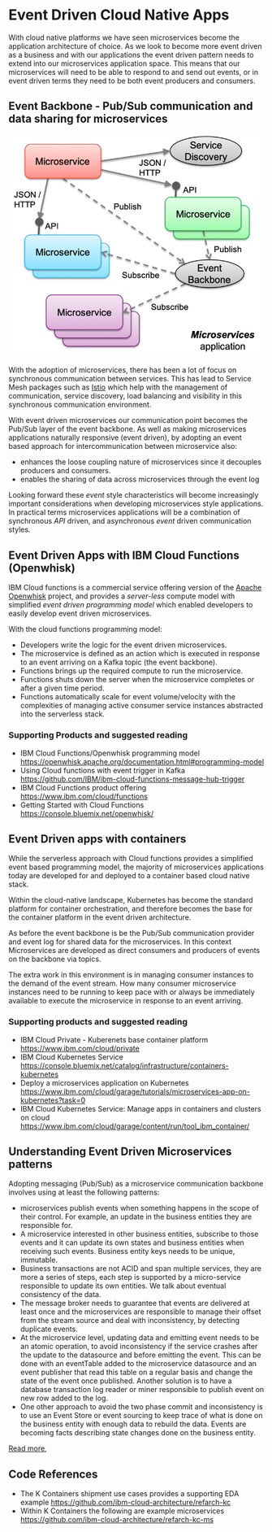 # Event Driven Cloud Native Apps

With cloud native platforms we have seen microservices become the application architecture of choice. As we look to become more event driven as a business and with our applications the event driven pattern needs to extend into our microservices application space.  This means that our microservices will need to be able to respond to and send out events, or in event driven terms they need to be both event producers and consumers.


## Event Backbone - Pub/Sub communication and data sharing for microservices

![](evt-micro.png)

With the adoption of microservices, there has been a lot of focus on synchronous communication between services. This has lead to Service Mesh packages such as [Istio](https://istio.io/) which help with the management of communication, service discovery, load balancing and visibility in this synchronous communication environment.

With event driven microservices our communication point becomes the Pub/Sub layer of the event backbone. As well as making microservices applications naturally responsive (event driven), by adopting an event based approach for intercommunication between microservice also:
* enhances the loose coupling nature of microservices since it decouples producers and consumers.
* enables the sharing of data across microservices through the event log

Looking forward these *event* style characteristics will become increasingly important considerations when developing microservices style applications. In practical terms microservices applications will be a combination of synchronous *API* driven, and asynchronous *event* driven communication styles.

##  Event Driven Apps with IBM Cloud Functions (Openwhisk)

IBM Cloud functions is a commercial service offering version of the [Apache Openwhisk](https://openwhisk.apache) project, and provides a *server-less* compute model with simplified *event driven programming model* which enabled developers to easily develop event driven microservices.

With the cloud functions programming model:

* Developers write the logic for the event driven microservices.
* The microservice is defined as an action which is executed in response to an event arriving on a Kafka topic (the event backbone).
* Functions brings up the required compute to run the microservice.
* Functions shuts down the server when the microservice completes or after a given time period.
* Functions automatically scale for event volume/velocity with the complexities of managing active consumer service instances abstracted into the serverless stack.

### Supporting Products and suggested reading

* IBM Cloud Functions/Openwhisk programming model  https://openwhisk.apache.org/documentation.html#programming-model
* Using Cloud functions with event trigger in Kafka  https://github.com/IBM/ibm-cloud-functions-message-hub-trigger
* IBM Cloud Functions product offering https://www.ibm.com/cloud/functions
* Getting Started with Cloud Functions  https://console.bluemix.net/openwhisk/

## Event Driven apps with containers

While the serverless approach with Cloud functions provides a simplified event based programming model, the majority of microservices applications today are developed for and deployed to a container based cloud native stack.

Within the cloud-native landscape, Kubernetes has become the standard platform for container orchestration, and therefore becomes the base for the container platform in the event driven architecture.

As before the event backbone is be the Pub/Sub communication provider and event log for shared data for the microservices. In this context Microservices are developed as direct consumers and producers of events on the backbone via topics.

The extra work in this environment is in managing consumer instances to the demand of the event stream. How many consumer microservice instances need to be running to keep pace with or always be immediately available to execute the microservice in response to an event arriving.

### Supporting products and suggested reading

* IBM Cloud Private - Kuberenets base container platform  https://www.ibm.com/cloud/private
* IBM Cloud Kubernetes Service https://console.bluemix.net/catalog/infrastructure/containers-kubernetes
* Deploy a microservices application on Kubernetes https://www.ibm.com/cloud/garage/tutorials/microservices-app-on-kubernetes?task=0
* IBM Cloud Kubernetes Service: Manage apps in containers and clusters on cloud https://www.ibm.com/cloud/garage/content/run/tool_ibm_container/

## Understanding Event Driven Microservices patterns
Adopting messaging (Pub/Sub) as a microservice communication backbone involves using at least the following patterns:
* microservices publish events when something happens in the scope of their control. For example, an update in the business entities they are responsible for.
* A microservice interested in other business entities, subscribe to those events and it can update its own states and business entities when receiving such events. Business entity keys needs to be unique, immutable.
* Business transactions are not ACID and span multiple services, they are more a series of steps, each step is supported by a micro-service responsible to update its own entities. We talk about eventual consistency of the data.
* The message broker needs to guarantee that events are delivered at least once and the microservices are responsible to manage their offset from the stream source and deal with inconsistency, by detecting duplicate events.
* At the microservice level, updating data and emitting event needs to be an atomic operation, to avoid inconsistency if the service crashes after the update to the datasource and before emitting the event. This can be done with an eventTable added to the microservice datasource and an event publisher that read this table on a regular basis and change the state of the event once published. Another solution is to have a database transaction log reader or miner responsible to publish event on new row added to the log.
* One other approach to avoid the two phase commit and inconsistency is to use an Event Store or event sourcing to keep trace of what is done on the business entity with enough data to rebuild the data. Events are becoming facts describing state changes done on the business entity.

[Read more](https://github.com/ibm-cloud-architecture/refarch-integration/blob/master/docs/service-mesh/readme.md),

## Code References

* The K Containers shipment use cases provides a supporting EDA example  https://github.com/ibm-cloud-architecture/refarch-kc
* Within K Containers the following are example microservices  https://github.com/ibm-cloud-architecture/refarch-kc-ms
